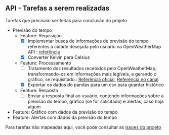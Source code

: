 ## API - Tarefas a serem realizadas

Tarefas que precisam ser feitas para conclusão do projeto

- Previsão do tempo
  - Feature: Requisição
    - [x] Implementar busca de informações de previsão do tempo referentes à cidade desejada pelo usuário na OpenWeatherMap API : [referência](https://openweathermap.org/api)
    - [x] Converter Kelvin para Celsius
  - Feature: Processamento
    - [ ] Tratamento dos resultados recebidos pelo OpenWeatherMap, transformando-os em informações mais legíveis, e gerando o gráfico, se requisitado.: [Referência oficial](https://docs.python.org/3/tutorial/errors.html#tut-userexceptions), [Referência no canal](https://youtu.be/sJpNfZqLpoI)
    - [x] Exportar os dados do pandas para um csv para guardar histórico
  - Feature: Resposta
    - [ ] Enviar a resposta final ao usuário, contendo informações sobre a previsão do tempo, gráfico (se for solicitado) e alertas, caso haja algum
- Feature: Gráfico com dados da previsão do tempo
- Feature: Alertas com dados da previsão do tempo

Para tarefas não mapeadas aqui, você pode consultar as [issues do projeto](https://github.com/kmaximo/sharknado_wheater/issues)
